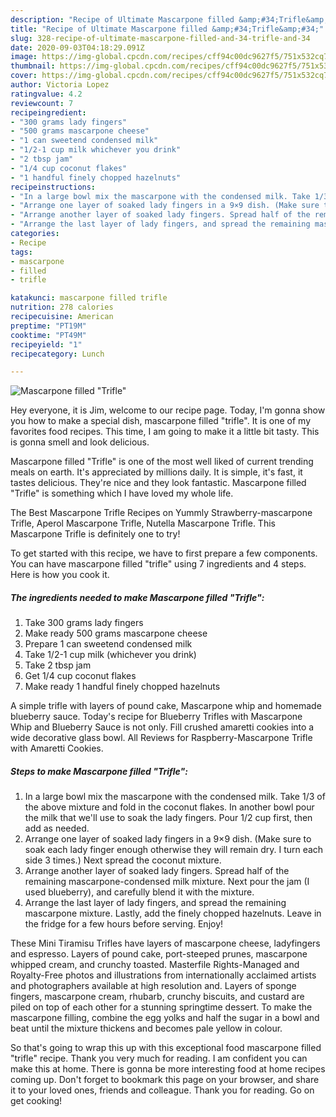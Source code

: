 ```yaml
---
description: "Recipe of Ultimate Mascarpone filled &amp;#34;Trifle&amp;#34;"
title: "Recipe of Ultimate Mascarpone filled &amp;#34;Trifle&amp;#34;"
slug: 328-recipe-of-ultimate-mascarpone-filled-and-34-trifle-and-34
date: 2020-09-03T04:18:29.091Z
image: https://img-global.cpcdn.com/recipes/cff94c00dc9627f5/751x532cq70/mascarpone-filled-trifle-recipe-main-photo.jpg
thumbnail: https://img-global.cpcdn.com/recipes/cff94c00dc9627f5/751x532cq70/mascarpone-filled-trifle-recipe-main-photo.jpg
cover: https://img-global.cpcdn.com/recipes/cff94c00dc9627f5/751x532cq70/mascarpone-filled-trifle-recipe-main-photo.jpg
author: Victoria Lopez
ratingvalue: 4.2
reviewcount: 7
recipeingredient:
- "300 grams lady fingers"
- "500 grams mascarpone cheese"
- "1 can sweetend condensed milk"
- "1/2-1 cup milk whichever you drink"
- "2 tbsp jam"
- "1/4 cup coconut flakes"
- "1 handful finely chopped hazelnuts"
recipeinstructions:
- "In a large bowl mix the mascarpone with the condensed milk. Take 1/3 of the above mixture and fold in the coconut flakes. In another bowl pour the milk that we&#39;ll use to soak the lady fingers. Pour 1/2 cup first, then add as needed."
- "Arrange one layer of soaked lady fingers in a 9×9 dish. (Make sure to soak each lady finger enough otherwise they will remain dry. I turn each side 3 times.) Next spread the coconut mixture."
- "Arrange another layer of soaked lady fingers. Spread half of the remaining mascarpone-condensed milk mixture. Next pour the jam (I used blueberry), and carefully blend it with the mixture."
- "Arrange the last layer of lady fingers, and spread the remaining mascarpone mixture. Lastly, add the finely chopped hazelnuts. Leave in the fridge for a few hours before serving. Enjoy!"
categories:
- Recipe
tags:
- mascarpone
- filled
- trifle

katakunci: mascarpone filled trifle 
nutrition: 278 calories
recipecuisine: American
preptime: "PT19M"
cooktime: "PT49M"
recipeyield: "1"
recipecategory: Lunch

---
```



![Mascarpone filled &#34;Trifle&#34;](https://img-global.cpcdn.com/recipes/cff94c00dc9627f5/751x532cq70/mascarpone-filled-trifle-recipe-main-photo.jpg)

Hey everyone, it is Jim, welcome to our recipe page. Today, I'm gonna show you how to make a special dish, mascarpone filled &#34;trifle&#34;. It is one of my favorites food recipes. This time, I am going to make it a little bit tasty. This is gonna smell and look delicious.

Mascarpone filled &#34;Trifle&#34; is one of the most well liked of current trending meals on earth. It's appreciated by millions daily. It is simple, it's fast, it tastes delicious. They're nice and they look fantastic. Mascarpone filled &#34;Trifle&#34; is something which I have loved my whole life.

The Best Mascarpone Trifle Recipes on Yummly Strawberry-mascarpone Trifle, Aperol Mascarpone Trifle, Nutella Mascarpone Trifle. This Mascarpone Trifle is definitely one to try!


To get started with this recipe, we have to first prepare a few components. You can have mascarpone filled &#34;trifle&#34; using 7 ingredients and 4 steps. Here is how you cook it.

<!--inarticleads1-->

##### The ingredients needed to make Mascarpone filled &#34;Trifle&#34;:

1. Take 300 grams lady fingers
1. Make ready 500 grams mascarpone cheese
1. Prepare 1 can sweetend condensed milk
1. Take 1/2-1 cup milk (whichever you drink)
1. Take 2 tbsp jam
1. Get 1/4 cup coconut flakes
1. Make ready 1 handful finely chopped hazelnuts


A simple trifle with layers of pound cake, Mascarpone whip and homemade blueberry sauce. Today&#39;s recipe for Blueberry Trifles with Mascarpone Whip and Blueberry Sauce is not only. Fill crushed amaretti cookies into a wide decorative glass bowl. All Reviews for Raspberry-Mascarpone Trifle with Amaretti Cookies. 

<!--inarticleads2-->

##### Steps to make Mascarpone filled &#34;Trifle&#34;:

1. In a large bowl mix the mascarpone with the condensed milk. Take 1/3 of the above mixture and fold in the coconut flakes. In another bowl pour the milk that we&#39;ll use to soak the lady fingers. Pour 1/2 cup first, then add as needed.
1. Arrange one layer of soaked lady fingers in a 9×9 dish. (Make sure to soak each lady finger enough otherwise they will remain dry. I turn each side 3 times.) Next spread the coconut mixture.
1. Arrange another layer of soaked lady fingers. Spread half of the remaining mascarpone-condensed milk mixture. Next pour the jam (I used blueberry), and carefully blend it with the mixture.
1. Arrange the last layer of lady fingers, and spread the remaining mascarpone mixture. Lastly, add the finely chopped hazelnuts. Leave in the fridge for a few hours before serving. Enjoy!


These Mini Tiramisu Trifles have layers of mascarpone cheese, ladyfingers and espresso. Layers of pound cake, port-steeped prunes, mascarpone whipped cream, and crunchy toasted. Masterfile Rights-Managed and Royalty-Free photos and illustrations from internationally acclaimed artists and photographers available at high resolution and. Layers of sponge fingers, mascarpone cream, rhubarb, crunchy biscuits, and custard are piled on top of each other for a stunning springtime dessert. To make the mascarpone filling, combine the egg yolks and half the sugar in a bowl and beat until the mixture thickens and becomes pale yellow in colour. 

So that's going to wrap this up with this exceptional food mascarpone filled &#34;trifle&#34; recipe. Thank you very much for reading. I am confident you can make this at home. There is gonna be more interesting food at home recipes coming up. Don't forget to bookmark this page on your browser, and share it to your loved ones, friends and colleague. Thank you for reading. Go on get cooking!
